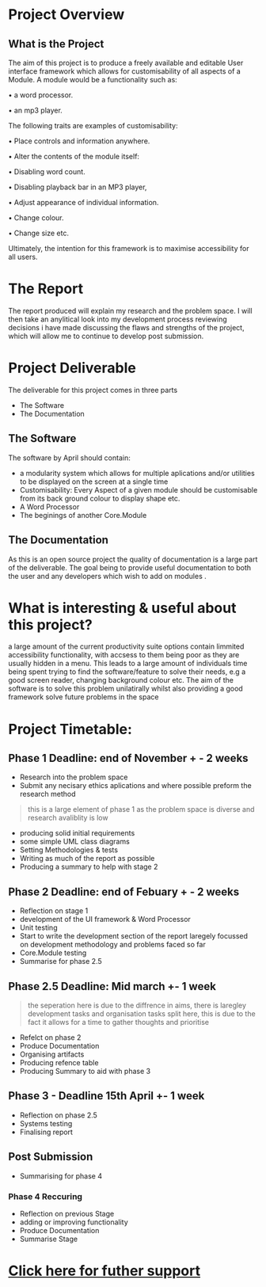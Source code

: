 # Project Overview
## What is the Project
The aim of this project is to produce a freely available and editable User interface framework which allows for customisability of all aspects of a Module. A module would be a functionality such as:

 •	a word processor.

 •	an mp3 player.
 
 The following traits are examples of customisability:
 
 •	Place controls and information anywhere.
 
 •	Alter the contents of the module itself:
 
 •	Disabling word count.
 
 •	Disabling playback bar in an MP3 player, 
 
 •	Adjust appearance of individual information.
 
 •	Change colour.
 
 •	Change size etc.

Ultimately, the intention for this framework is to maximise accessibility for all users.

 
# The Report
The report produced will explain my research and the problem space. I will then take an anylitical look into my development process reviewing decisions i have made discussing the flaws and strengths of the project, which will allow me to continue to develop post submission.
# Project Deliverable
The deliverable for this project comes in three parts
- The Software
- The Documentation
## The Software
The software by April should contain:
- a modularity system which allows for multiple aplications and/or utilities to be displayed on the screen at a single time
- Customisability: Every Aspect of a given module should be customisable from its back ground colour to display shape etc.
- A Word Processor
- The beginings of another Core.Module

## The Documentation
As this is an open source project the quality of documentation is a large part of the deliverable. The goal being to provide useful documentation to both the user and any developers which wish to add on modules .

# What is interesting & useful about this project?
a large amount of the current productivity suite options contain limmited accessibility functionality, with accsess to them being poor as they are usually hidden in a menu. This leads to a large amount of individuals time being spent trying to find the software/feature to solve their needs, e.g a good screen reader, changing background colour etc. The aim of the software is to solve this problem unilatirally whilst also providing a good framework solve future problems in the space

# Project Timetable:
## Phase 1 Deadline: end of November + - 2 weeks
- Research into the problem space
- Submit any necisary ethics aplications and where possible preform the research method
> this is a large element of phase 1 as the problem space is diverse and research avaliblity is low  
- producing solid initial requirements
- some simple UML class diagrams
- Setting Methodologies & tests
- Writing as much of the report as possible
- Producing a summary to help with stage 2
## Phase 2 Deadline: end of Febuary + - 2 weeks
- Reflection on stage 1
- development of the UI framework & Word Processor
- Unit testing
- Start to write the development section of the report laregely focussed on development methodology and problems faced so far
- Core.Module testing
- Summarise for phase 2.5
## Phase 2.5 Deadline: Mid march  +- 1 week
> the seperation here is due to the diffrence in aims, there is laregley development tasks and organisation tasks split here, this is due to the fact it allows for a time to gather thoughts and prioritise 
- Refelct on phase 2 
- Produce Documentation
- Organising artifacts
- Producing refence table
- Producing Summary to aid with phase 3
## Phase 3 - Deadline 15th April +- 1 week
- Reflection on phase 2.5
- Systems testing
- Finalising report
## Post Submission
- Summarising for phase 4
### Phase 4 Reccuring
- Reflection on previous Stage
- adding or improving functionality 
- Produce Documentation
- Summarise Stage

# [Click here for futher support](https://github.com/Gamercave/Modular-Productivity-Software/wiki)
